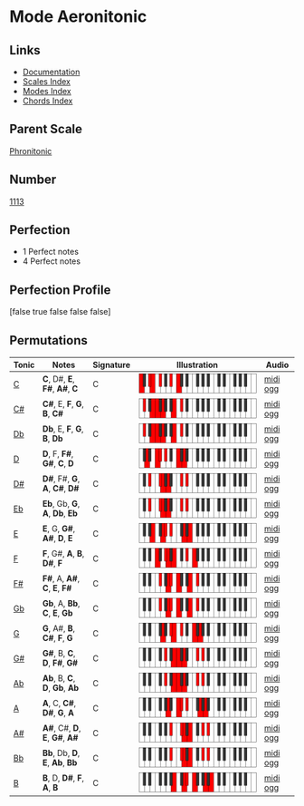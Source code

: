 # Mode Aeronitonic

## Links

- [Documentation](index.md)
- [Scales Index](Scales.md)
- [Modes Index](Modes.md)
- [Chords Index](Chords.md)

## Parent Scale

[Phronitonic](ScalePhronitonic.md)

## Number

[1113](https://ianring.com/musictheory/scales/1113)

## Perfection

- 1 Perfect notes
- 4 Perfect notes

## Perfection Profile

[false true false false false]

## Permutations

| Tonic | Notes | Signature | Illustration | Audio |
|-------|-------|-----------|--------------|-------|
| [C](ModeCNaturalAeronitonic.md) | **C**, D#, **E**, **F#**, **A#**, **C** | C | ![CNaturalAeronitonic](ModeCNaturalAeronitonic.png) | [midi](ModeCNaturalAeronitonic.mid) [ogg](ModeCNaturalAeronitonic.ogg) |
| [C#](ModeCSharpAeronitonic.md) | **C#**, E, **F**, **G**, **B**, **C#** | C | ![CSharpAeronitonic](ModeCSharpAeronitonic.png) | [midi](ModeCSharpAeronitonic.mid) [ogg](ModeCSharpAeronitonic.ogg) |
| [Db](ModeDFlatAeronitonic.md) | **Db**, E, **F**, **G**, **B**, **Db** | C | ![DFlatAeronitonic](ModeDFlatAeronitonic.png) | [midi](ModeDFlatAeronitonic.mid) [ogg](ModeDFlatAeronitonic.ogg) |
| [D](ModeDNaturalAeronitonic.md) | **D**, F, **F#**, **G#**, **C**, **D** | C | ![DNaturalAeronitonic](ModeDNaturalAeronitonic.png) | [midi](ModeDNaturalAeronitonic.mid) [ogg](ModeDNaturalAeronitonic.ogg) |
| [D#](ModeDSharpAeronitonic.md) | **D#**, F#, **G**, **A**, **C#**, **D#** | C | ![DSharpAeronitonic](ModeDSharpAeronitonic.png) | [midi](ModeDSharpAeronitonic.mid) [ogg](ModeDSharpAeronitonic.ogg) |
| [Eb](ModeEFlatAeronitonic.md) | **Eb**, Gb, **G**, **A**, **Db**, **Eb** | C | ![EFlatAeronitonic](ModeEFlatAeronitonic.png) | [midi](ModeEFlatAeronitonic.mid) [ogg](ModeEFlatAeronitonic.ogg) |
| [E](ModeENaturalAeronitonic.md) | **E**, G, **G#**, **A#**, **D**, **E** | C | ![ENaturalAeronitonic](ModeENaturalAeronitonic.png) | [midi](ModeENaturalAeronitonic.mid) [ogg](ModeENaturalAeronitonic.ogg) |
| [F](ModeFNaturalAeronitonic.md) | **F**, G#, **A**, **B**, **D#**, **F** | C | ![FNaturalAeronitonic](ModeFNaturalAeronitonic.png) | [midi](ModeFNaturalAeronitonic.mid) [ogg](ModeFNaturalAeronitonic.ogg) |
| [F#](ModeFSharpAeronitonic.md) | **F#**, A, **A#**, **C**, **E**, **F#** | C | ![FSharpAeronitonic](ModeFSharpAeronitonic.png) | [midi](ModeFSharpAeronitonic.mid) [ogg](ModeFSharpAeronitonic.ogg) |
| [Gb](ModeGFlatAeronitonic.md) | **Gb**, A, **Bb**, **C**, **E**, **Gb** | C | ![GFlatAeronitonic](ModeGFlatAeronitonic.png) | [midi](ModeGFlatAeronitonic.mid) [ogg](ModeGFlatAeronitonic.ogg) |
| [G](ModeGNaturalAeronitonic.md) | **G**, A#, **B**, **C#**, **F**, **G** | C | ![GNaturalAeronitonic](ModeGNaturalAeronitonic.png) | [midi](ModeGNaturalAeronitonic.mid) [ogg](ModeGNaturalAeronitonic.ogg) |
| [G#](ModeGSharpAeronitonic.md) | **G#**, B, **C**, **D**, **F#**, **G#** | C | ![GSharpAeronitonic](ModeGSharpAeronitonic.png) | [midi](ModeGSharpAeronitonic.mid) [ogg](ModeGSharpAeronitonic.ogg) |
| [Ab](ModeAFlatAeronitonic.md) | **Ab**, B, **C**, **D**, **Gb**, **Ab** | C | ![AFlatAeronitonic](ModeAFlatAeronitonic.png) | [midi](ModeAFlatAeronitonic.mid) [ogg](ModeAFlatAeronitonic.ogg) |
| [A](ModeANaturalAeronitonic.md) | **A**, C, **C#**, **D#**, **G**, **A** | C | ![ANaturalAeronitonic](ModeANaturalAeronitonic.png) | [midi](ModeANaturalAeronitonic.mid) [ogg](ModeANaturalAeronitonic.ogg) |
| [A#](ModeASharpAeronitonic.md) | **A#**, C#, **D**, **E**, **G#**, **A#** | C | ![ASharpAeronitonic](ModeASharpAeronitonic.png) | [midi](ModeASharpAeronitonic.mid) [ogg](ModeASharpAeronitonic.ogg) |
| [Bb](ModeBFlatAeronitonic.md) | **Bb**, Db, **D**, **E**, **Ab**, **Bb** | C | ![BFlatAeronitonic](ModeBFlatAeronitonic.png) | [midi](ModeBFlatAeronitonic.mid) [ogg](ModeBFlatAeronitonic.ogg) |
| [B](ModeBNaturalAeronitonic.md) | **B**, D, **D#**, **F**, **A**, **B** | C | ![BNaturalAeronitonic](ModeBNaturalAeronitonic.png) | [midi](ModeBNaturalAeronitonic.mid) [ogg](ModeBNaturalAeronitonic.ogg) |

